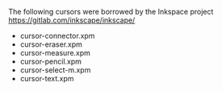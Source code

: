 The following cursors were borrowed by the Inkspace project https://gitlab.com/inkscape/inkscape/
- cursor-connector.xpm
- cursor-eraser.xpm
- cursor-measure.xpm
- cursor-pencil.xpm
- cursor-select-m.xpm
- cursor-text.xpm